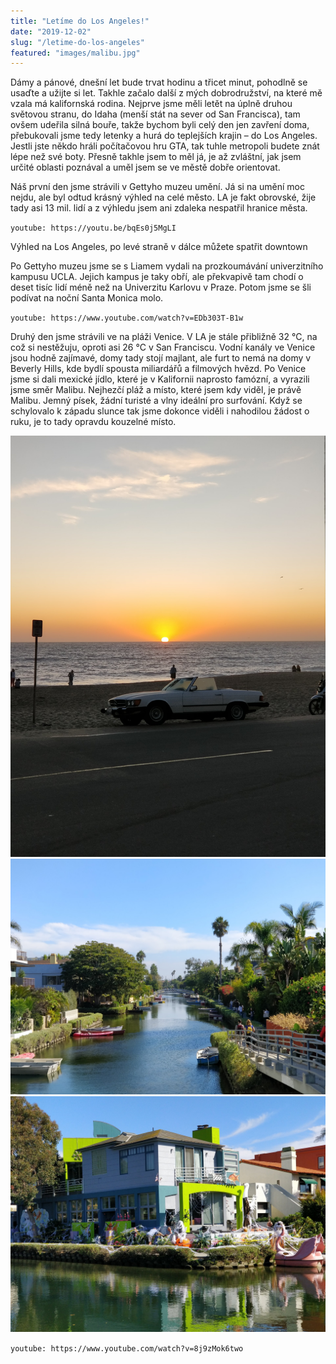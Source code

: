```yaml
---
title: "Letíme do Los Angeles!"
date: "2019-12-02"
slug: "/letime-do-los-angeles"
featured: "images/malibu.jpg"
---
```


Dámy a pánové, dnešní let bude trvat hodinu a třicet minut, pohodlně se usaďte a užijte si let. Takhle začalo další z mých dobrodružství, na které mě vzala má kalifornská rodina. Nejprve jsme měli letět na úplně druhou světovou stranu, do Idaha (menší stát na sever od San Francisca), tam ovšem udeřila silná bouře, takže bychom byli celý den jen zavření doma, přebukovali jsme tedy letenky a hurá do teplejších krajin – do Los Angeles. Jestli jste někdo hráli počítačovou hru GTA, tak tuhle metropoli budete znát lépe než své boty. Přesně takhle jsem to měl já, je až zvláštní, jak jsem určité oblasti poznával a uměl jsem se ve městě dobře orientovat.

Náš první den jsme strávili v Gettyho muzeu umění. Já si na umění moc nejdu, ale byl odtud krásný výhled na celé město. LA je fakt obrovské, žije tady asi 13 mil. lidí a z výhledu jsem ani zdaleka nespatřil hranice města.

`youtube: https://youtu.be/bqEs0j5MgLI`

Výhled na Los Angeles, po levé straně v dálce můžete spatřit downtown

Po Gettyho muzeu jsme se s Liamem vydali na prozkoumávání univerzitního kampusu UCLA. Jejich kampus je taky obří, ale překvapivě tam chodí o deset tisíc lidí méně než na Univerzitu Karlovu v Praze. Potom jsme se šli podívat na noční Santa Monica molo.

`youtube: https://www.youtube.com/watch?v=EDb303T-B1w`

Druhý den jsme strávili ve na pláži Venice. V LA je stále přibližně 32 °C, na což si nestěžuju, oproti asi 26 °C v San Franciscu. Vodní kanály ve Venice jsou hodně zajímavé, domy tady stojí majlant, ale furt to nemá na domy v Beverly Hills, kde bydlí spousta miliardářů a filmových hvězd. Po Venice jsme si dali mexické jídlo, které je v Kalifornii naprosto famózní, a vyrazili jsme směr Malibu. Nejhezčí pláž a místo, které jsem kdy viděl, je právě Malibu. Jemný písek, žádní turisté a vlny ideální pro surfování. Když se schylovalo k západu slunce tak jsme dokonce viděli i nahodilou žádost o ruku, je to tady opravdu kouzelné místo.

![Západ slunce u pláže v Malibu](images/malibu.jpg)
![Kanály ve Venice](images/venice.jpg)
![Jeden z přezdobených domů ve Venice, Halloween je přece už za měsíc!](images/halloween.jpg)

`youtube: https://www.youtube.com/watch?v=8j9zMok6two`
